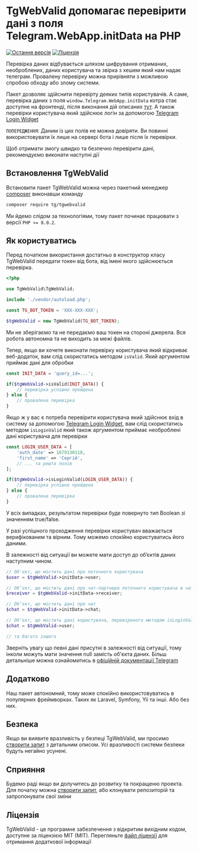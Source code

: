 # TgWebValid допомагає перевірити дані з поля Telegram.WebApp.initData на PHP
[![Остання версія](https://img.shields.io/packagist/v/tg/tgWebValid)](https://packagist.org/packages/tg/tgwebvalid)
[![Ліцензія](https://img.shields.io/packagist/l/tg/tgwebvalid)](https://packagist.org/packages/tg/tgwebvalid)

Перевірка даних відбувається шляхом шифрування отриманих, необроблених, даних користувача та звірка з хешем який нам надає телеграм. Провалену перевірку можна прирівняти з можливою спробою обходу або злому системи.

Пакет дозволяє здійснити перевірту деяких типів користувачів. А саме, перевірка даних з поля `window.Telegram.WebApp.initData` котра стає доступне на фронтенді, після виконання дій описаних [тут](https://core.telegram.org/bots/webapps#initializing-web-apps). А також перевірки користувача який здійснює логін за допомогою [Telegram Login Widget](https://core.telegram.org/widgets/login)

`ПОПЕРЕДЖЕННЯ`: Даним із цих полів не можна довіряти. Ви повинні використовувати їх лише на сервері бота і лише після їх перевірки.

Щоб отримати змогу швидко та безпечно перевірити дані, рекомендуємо виконати наступні дії

## Встановлення TgWebValid
Встановити пакет TgWebValid можна через пакетний менеджер [composer](https://getcomposer.org/) виконавши команду 
```bash
composer require tg/tgwebvalid
```
Ми йдемо слідом за технологіями, тому пакет починає працювати з версії `PHP >= 8.0.2`.

## Як користуватись
Перед початком використання достатньо в конструктор класу TgWebValid передати токен від бота, від імені якого здійснюється перевірка.

```php
<?php

use TgWebValid\TgWebValid;

include './vendor/autoload.php';

const TG_BOT_TOKEN = 'XXX-XXX-XXX';

$tgWebValid = new TgWebValid(TG_BOT_TOKEN);
```
Ми не зберігаємо та не передаємо ваш токен на стороні джерела. Вся робота автономна та не виходить за межі файлів.

Тепер, якщо ви хочете виконати перевірку користувача який відкриває веб-додаток, вам слід скористатись методом `isValid`. Який аргументом приймає дані для обробки
```php
const INIT_DATA = 'query_id=...';

if($tgWebValid->isValid(INIT_DATA)) {
    // перевірка успішно пройдена
} else {
    // провалена перевірка
}
```

Якщо ж у вас є потреба перевірити користувача який здійснює вхід в систему за допомогою [Telegram Login Widget](https://core.telegram.org/widgets/login), вам слід скористатись методом `isLoginValid` який також аргументом приймає необроблені дані користувача для перевірки
```php
const LOGIN_USER_DATA = [
    'auth_date' => 1679130118,
    'first_name' => 'Сергій',
    // ... та решта полів
];

if($tgWebValid->isLoginValid(LOGIN_USER_DATA)) {
    // перевірка успішно пройдена
} else {
    // провалена перевірка
}
```
У всіх випадках, результатом перевірки буде повернуто тип Boolean зі значенням true/false.

У разі успішного проходження перевірки користувач вважається верифікованим та вірним. Тому можемо спокійно користуватись його даними.

В залежності від ситуації ви можете мати доступ до об’єктів даних наступним чином.
```php
// Об'єкт, що містить дані про поточного користувача
$user = $tgWebValid->initData->user;

// Об’єкт, що містить дані про чат-партнера поточного користувача в чаті
$receiver = $tgWebValid->initData->receiver;

// Об’єкт, що містить дані про чат
$chat = $tgWebValid->initData->chat;

// Об’єкт, що містить дані користувача, перевіреного методом isLoginValid
$chat = $tgWebValid->user;

// та багато іншого
```
Зверніть увагу що певні дані присутні в залежності від ситуації, тому інколи можуть мати значення null замість об'єкта даних. Більш детальніше можна ознайомитись в [офіційній документації Telegram](https://core.telegram.org/bots/webapps#webappinitdata)

## Додатково
Наш пакет автономний, тому може спокійно використовуватись в популярних фреймворках. Таких як Laravel, Symfony, Yii та інші. Або без них.

## Безпека
Якщо ви виявите вразливість у безпеці TgWebValid, ми просимо [створити запит](https://github.com/CrazyTapok-bit/tgWebValid/issues) з детальним описом. Усі вразливості системи безпеки будуть негайно усунені.

## Сприяння
Будемо раді якщо ви долучитесь до розвитку та покращеню проекта. Для початку можна [створити запит](https://github.com/CrazyTapok-bit/tgWebValid/issues), або клонувати репозиторій та запропонувати свої зміни

## Ліцензія
TgWebValid - це програмне забезпечення з відкритим вихідним кодом, доступне за ліцензією MIT (MIT). Перегляньте [файл ліцензії](LICENSE) для отримання додаткової інформації
